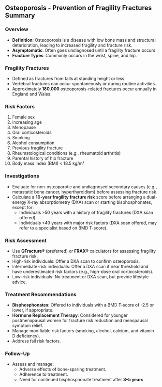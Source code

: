 ## Osteoporosis - Prevention of Fragility Fractures Summary

### Overview
- **Definition**: Osteoporosis is a disease with low bone mass and structural deterioration, leading to increased fragility and fracture risk.
- **Asymptomatic**: Often goes undiagnosed until a fragility fracture occurs.
- **Fracture Types**: Commonly occurs in the wrist, spine, and hip.

### Fragility Fractures
- Defined as fractures from falls at standing height or less.
- Vertebral fractures can occur spontaneously or during routine activities.
- Approximately **180,000** osteoporosis-related fractures occur annually in England and Wales.

### Risk Factors
1. Female sex
2. Increasing age
3. Menopause
4. Oral corticosteroids
5. Smoking
6. Alcohol consumption
7. Previous fragility fracture
8. Rheumatological conditions (e.g., rheumatoid arthritis)
9. Parental history of hip fracture
10. Body mass index (BMI) < 18.5 kg/m²

### Investigations
- Evaluate for non-osteoporotic and undiagnosed secondary causes (e.g., metastatic bone cancer, hyperthyroidism) before assessing fracture risk.
- Calculate a **10-year fragility fracture risk** score before arranging a dual-energy X-ray absorptiometry (DXA) scan or starting bisphosphonates, except for:
  - Individuals >50 years with a history of fragility fractures (DXA scan offered).
  - Individuals <40 years with major risk factors (DXA scan offered, may refer to a specialist based on BMD T-score).

### Risk Assessment
- Use **QFracture®** (preferred) or **FRAX®** calculators for assessing fragility fracture risk.
- High-risk individuals: Offer a DXA scan to confirm osteoporosis.
- Intermediate-risk individuals: Offer a DXA scan if near threshold and have underestimated risk factors (e.g., high-dose oral corticosteroids).
- Low-risk individuals: No treatment or DXA scan, but provide lifestyle advice.

### Treatment Recommendations
- **Bisphosphonates**: Offered to individuals with a BMD T-score of -2.5 or lower, if appropriate.
- **Hormone Replacement Therapy**: Considered for younger postmenopausal women for fracture risk reduction and menopausal symptom relief.
- Manage modifiable risk factors (smoking, alcohol, calcium, and vitamin D deficiency).
- Address fall risk factors.

### Follow-Up
- Assess and manage:
  - Adverse effects of bone-sparing treatment.
  - Adherence to treatment.
  - Need for continued bisphosphonate treatment after **3–5 years**.